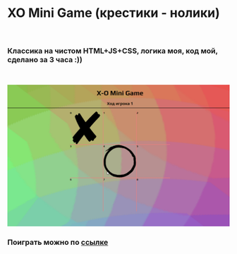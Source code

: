 # XO Mini Game (крестики - нолики)
<p>&nbsp;</p>

### Классика на чистом HTML+JS+CSS, логика моя, код мой, сделано за 3 часа :))

<p>&nbsp;</p>

![Demo XO](/img/XO.gif)

### Поиграть можно по [ссылке](https://obovkush.github.io/XO)
